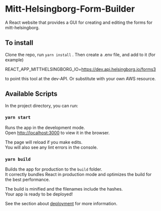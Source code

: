 # Mitt-Helsingborg-Form-Builder

A React website that provides a GUI for creating and editing the forms for mitt-helsingborg. 

## To install

Clone the repo, run `yarn install` .
Then create a .env file, and add to it (for example)

REACT_APP_MITTHELSINGBORG_IO=https://dev.api.helsingborg.io/forms3

 to point this tool at the dev-API. Or substitute with your own AWS resource. 
 

## Available Scripts

In the project directory, you can run:

### `yarn start`

Runs the app in the development mode.<br />
Open [http://localhost:3000](http://localhost:3000) to view it in the browser.

The page will reload if you make edits.<br />
You will also see any lint errors in the console.


### `yarn build`

Builds the app for production to the `build` folder.<br />
It correctly bundles React in production mode and optimizes the build for the best performance.

The build is minified and the filenames include the hashes.<br />
Your app is ready to be deployed!

See the section about [deployment](https://facebook.github.io/create-react-app/docs/deployment) for more information.
